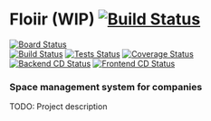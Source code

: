 # Floiir (WIP)  [![Build Status](https://img.shields.io/github/license/h4570/floiir)](https://img.shields.io/github/license/h4570/floiir)

[![Board Status](https://dev.azure.com/tasob/d7134f6d-faf1-4986-b977-820b14ad602d/0306c199-dd55-4259-b4d8-0a31414a15b3/_apis/work/boardbadge/6c59e99b-d656-46f0-a00e-68213696503c?columnOptions=1)](https://dev.azure.com/tasob/floiir/_boards/board/t/floiir%20Team/Backlog%20items)\
[![Build Status](https://dev.azure.com/tasob/floiir/_apis/build/status/h4570.floiir?branchName=master)](https://dev.azure.com/tasob/floiir/_build?definitionId=1)
[![Tests Status](https://img.shields.io/azure-devops/tests/tasob/floiir/1/master)](https://dev.azure.com/tasob/floiir/_testManagement/runs)
[![Coverage Status](https://img.shields.io/azure-devops/coverage/tasob/floiir/1/master)](https://dev.azure.com/tasob/floiir/_testManagement/runs)\
[![Backend CD Status](https://vsrm.dev.azure.com/tasob/_apis/public/Release/badge/d7134f6d-faf1-4986-b977-820b14ad602d/1/1)](https://dev.azure.com/tasob/floiir/_release?_a=releases&view=mine&definitionId=1)
[![Frontend CD Status](https://vsrm.dev.azure.com/tasob/_apis/public/Release/badge/d7134f6d-faf1-4986-b977-820b14ad602d/1/2)](https://dev.azure.com/tasob/floiir/_release?_a=releases&view=mine&definitionId=1)

### Space management system for companies

TODO: Project description
